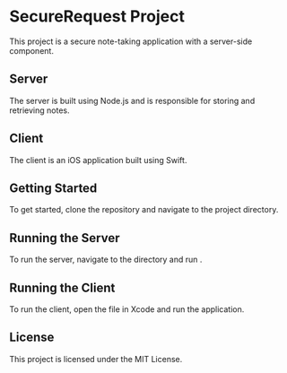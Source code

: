 # SecureRequest Project

This project is a secure note-taking application with a server-side component.

## Server

The server is built using Node.js and is responsible for storing and retrieving notes.

## Client

The client is an iOS application built using Swift.

## Getting Started

To get started, clone the repository and navigate to the project directory.

## Running the Server

To run the server, navigate to the  directory and run .

## Running the Client

To run the client, open the  file in Xcode and run the application.



## License

This project is licensed under the MIT License.


